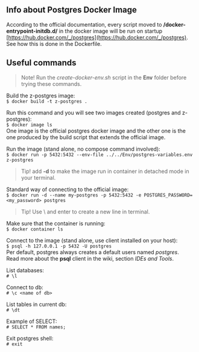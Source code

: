## Info about Postgres Docker Image
According to the official documentation, every script moved to **/docker-entrypoint-initdb.d/** in the docker image will be run on startup [https://hub.docker.com/_/postgres](https://hub.docker.com/_/postgres). See how this is done in the Dockerfile.  

## Useful commands
> Note! Run the *create-docker-env.sh* script in the **Env** folder before trying these commands.  

Build the z-postgres image:  
    `$ docker build -t z-postgres .`  

Run this command and you will see two images created (postgres and z-postgres):  
    `$ docker image ls`  
One image is the official postgres docker image and the other one is the one produced by the build script that extends the official image.  

Run the image (stand alone, no compose command involved):  
    `$ docker run -p 5432:5432 --env-file ../../Env/postgres-variables.env z-postgres`  
> Tip! add **-d** to make the image run in container in detached mode in your terminal.  

Standard way of connecting to the official image:  
`$ docker run -d --name my-postgres -p 5432:5432 -e POSTGRES_PASSWORD=<my_password> postgres`  
> Tip! Use \ and enter to create a new line in terminal.  

Make sure that the container is running:  
    `$ docker container ls`  

Connect to the image (stand alone, use client installed on your host):  
    `$ psql -h 127.0.0.1 -p 5432 -U postgres`  
Per default, postgres always creates a default users named *postgres*.  
Read more about the **psql** client in the wiki, section *IDEs and Tools*.  

List databases:  
    `# \l`  
    
Connect to db:  
    `# \c <name of db>`  
    
List tables in current db:  
    `# \dt`  
    
Example of SELECT:  
    `# SELECT * FROM names;`  

Exit postgres shell:  
    `# exit`  



